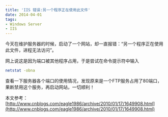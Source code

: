 ```yaml
---
title: 'IIS 错误:另一个程序正在使用此文件'
date: 2014-04-01
tags:
- Windows Server
- IIS
---
```


今天在维护服务器的时候，启动了一个网站，却一直报错：“另一个程序正在使用此文件，进程无法访问”。

<!--more-->

网上说这是因为端口被其他程序占用，于是尝试在命令提示符中输入

```Bash
netstat -obna
```

查看一下服务器各个端口的使用情况，发现原来是一个FTP服务占用了80端口，果断禁用这个服务，再启动网站，一切顺利！

本文参考：
[http://www.cnblogs.com/eagle1986/archive/2010/01/17/1649908.html](http://www.cnblogs.com/eagle1986/archive/2010/01/17/1649908.html)